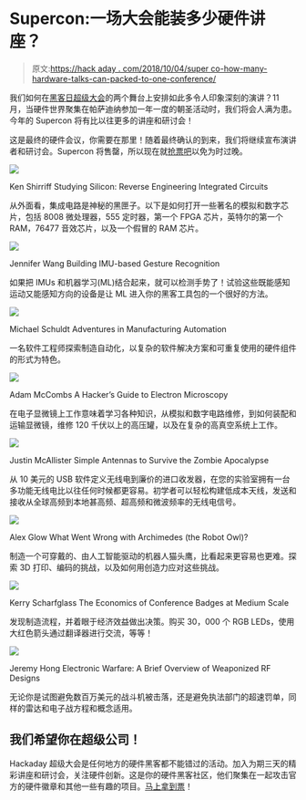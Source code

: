 # Supercon:一场大会能装多少硬件讲座？

> 原文:[https://hack aday . com/2018/10/04/super co-how-many-hardware-talks-can-packed-to-one-conference/](https://hackaday.com/2018/10/04/supercon-how-many-hardware-talks-can-be-packed-into-one-conference/)

我们如何在[黑客日超级大会](https://www.eventbrite.com/e/hackaday-superconference-2018-tickets-47386813234?aff=talksPost1)的两个舞台上安排如此多令人印象深刻的演讲？11 月，当硬件世界聚集在帕萨迪纳参加一年一度的朝圣活动时，我们将会人满为患。今年的 Supercon 将有比以往更多的讲座和研讨会！

这是最终的硬件会议，你需要在那里！随着最终确认的到来，我们将继续宣布演讲者和研讨会。Supercon 将售罄，所以现在就[抢票吧](https://www.eventbrite.com/e/hackaday-superconference-2018-tickets-47386813234?aff=talksPost1)以免为时过晚。

![](../Images/f8ea37bb10ba562470d12149be35a2db.png)

Ken Shirriff
Studying Silicon: Reverse Engineering Integrated Circuits

从外面看，集成电路是神秘的黑匣子。以下是如何打开一些著名的模拟和数字芯片，包括 8008 微处理器，555 定时器，第一个 FPGA 芯片，英特尔的第一个 RAM，76477 音效芯片，以及一个假冒的 RAM 芯片。

![](../Images/7e232e25afef2202d48e6e8e961230d6.png)

Jennifer Wang
Building IMU-based Gesture Recognition

如果把 IMUs 和机器学习(ML)结合起来，就可以检测手势了！试验这些既能感知运动又能感知方向的设备是让 ML 进入你的黑客工具包的一个很好的方法。

![](../Images/095aa4c8c80f4cca4fc0ea3e9b51e06c.png)

Michael Schuldt
Adventures in Manufacturing Automation

一名软件工程师探索制造自动化，以复杂的软件解决方案和可重复使用的硬件组件的形式为特色。

![](../Images/0c77d35113a5b327f96f62a618c7eab1.png)

Adam McCombs
A Hacker’s Guide to Electron Microscopy

在电子显微镜上工作意味着学习各种知识，从模拟和数字电路维修，到如何装配和运输显微镜，维修 120 千伏以上的高压罐，以及在复杂的高真空系统上工作。

![](../Images/93906d5c764bd00dc73c574c81748cf5.png)

Justin McAllister
Simple Antennas to Survive the Zombie Apocalypse

从 10 美元的 USB 软件定义无线电到廉价的进口收发器，在您的实验室拥有一台多功能无线电比以往任何时候都更容易。初学者可以轻松构建低成本天线，发送和接收从全球高频到本地甚高频、超高频和微波频率的无线电信号。

![](../Images/43339904a3d2ee2f7ffc902da63fa91a.png)

Alex Glow
What Went Wrong with Archimedes (the Robot Owl)?

制造一个可穿戴的、由人工智能驱动的机器人猫头鹰，比看起来更容易也更难。探索 3D 打印、编码的挑战，以及如何用创造力应对这些挑战。

![](../Images/b7faa7800de12b429be1da16f67218da.png)

Kerry Scharfglass
The Economics of Conference Badges at Medium Scale

发现制造流程，并着眼于经济效益做出决策。购买 30，000 个 RGB LEDs，使用大红色箭头通过翻译器进行交流，等等！

![](../Images/b7c087180350d43243460ea0ba7857a6.png)

Jeremy Hong
Electronic Warfare: A Brief Overview of Weaponized RF Designs

无论你是试图避免数百万美元的战斗机被击落，还是避免执法部门的超速罚单，同样的雷达和电子战方程和概念适用。

## 我们希望你在超级公司！

Hackaday 超级大会是任何地方的硬件黑客都不能错过的活动。加入为期三天的精彩讲座和研讨会，关注硬件创新。这是你的硬件黑客社区，他们聚集在一起攻击官方的硬件徽章和其他一些有趣的项目。[马上拿到票](https://www.eventbrite.com/e/hackaday-superconference-2018-tickets-47386813234?aff=talksPost1)！